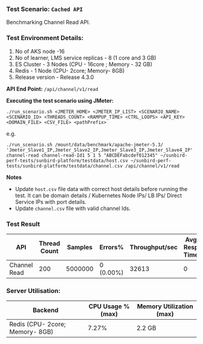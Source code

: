 ### Test Scenario: ```Cached API```

Benchmarking Channel Read API. 


### Test Environment Details:
1. No of AKS node -16
2. No of learner, LMS service replicas - 8 (1 core and 3 GB)
3. ES Cluster - 3 Nodes (CPU - 16core ; Memory - 32 GB)
4. Redis - 1 Node (CPU- 2core; Memory- 8GB)
5. Release version - Release 4.3.0


**API End Point:** `/api/channel/v1/read`


**Executing the test scenario using JMeter:**

```./run_scenario.sh <JMETER_HOME> <JMETER_IP_LIST> <SCENARIO_NAME> <SCENARIO_ID> <THREADS_COUNT> <RAMPUP_TIME> <CTRL_LOOPS> <API_KEY> <DOMAIN_FILE> <CSV_FILE> <pathPrefix>```

e.g.

```./run_scenario.sh /mount/data/benchmark/apache-jmeter-5.3/ 'Jmeter_Slave1_IP,Jmeter_Slave2_IP,Jmeter_Slave3_IP,Jmeter_Slave4_IP' channel-read channel-read-Id1 5 1 5 "ABCDEFabcdef012345" ~/sunbird-perf-tests/sunbird-platform/testdata/host.csv ~/sunbird-perf-tests/sunbird-platform/testdata/channel.csv /api/channel/v1/read```

**Notes**
- Update `host.csv` file data with correct host details before running the test. It can be domain details / Kubernetes Node IPs/ LB IPs/ Direct Service IPs with port details.
- Update `channel.csv` file with valid channel Ids.

### Test Result

| API           | Thread Count  | Samples  | Errors%   | Throughput/sec  |Avg Resp Time |   95th pct  |  99th pct   |
| ------------- | ------------- | -------- | --------- | --------------- |--------------|-------------|-------------|
| Channel Read  | 200           | 5000000  | 0 (0.00%) | 32613         |0            |2            |6           |


### Server Utilisation:
| Backend          | CPU Usage %(max) | Memory Utilization (max) |
| ------------- | ------------- |------------- |
| Redis (CPU- 2core; Memory- 8GB)  |7.27% |2.2 GB	|
